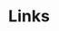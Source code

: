 ---
word: "true"

types: "word"

title: "Links"

categories: ['']

tags: ['Links']

arabic: 'الوصلات'

arexps: []

enwords: ['Links']

enexps: []

arlexicons: 'و'

enlexicons: 'L'

authors: ['Ruqayya Roshdy']

translators: ['']

citations: 'مقدمة في حوسبة اللغة العربية'

sources: 'مركز الملك عبدالله بن عبدالعزيز الدولي لخدمة اللغة العربية'

slug: ""
---